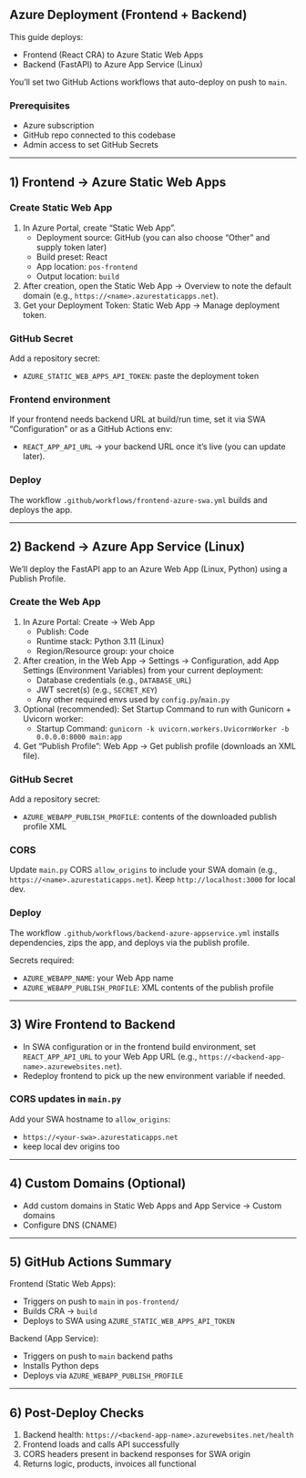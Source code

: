 ## Azure Deployment (Frontend + Backend)

This guide deploys:
- Frontend (React CRA) to Azure Static Web Apps
- Backend (FastAPI) to Azure App Service (Linux)

You’ll set two GitHub Actions workflows that auto-deploy on push to `main`.

### Prerequisites
- Azure subscription
- GitHub repo connected to this codebase
- Admin access to set GitHub Secrets

---

## 1) Frontend → Azure Static Web Apps

### Create Static Web App
1. In Azure Portal, create “Static Web App”.
   - Deployment source: GitHub (you can also choose “Other” and supply token later)
   - Build preset: React
   - App location: `pos-frontend`
   - Output location: `build`
2. After creation, open the Static Web App → Overview to note the default domain (e.g., `https://<name>.azurestaticapps.net`).
3. Get your Deployment Token: Static Web App → Manage deployment token.

### GitHub Secret
Add a repository secret:
- `AZURE_STATIC_WEB_APPS_API_TOKEN`: paste the deployment token

### Frontend environment
If your frontend needs backend URL at build/run time, set it via SWA “Configuration” or as a GitHub Actions env:
- `REACT_APP_API_URL` → your backend URL once it’s live (you can update later).

### Deploy
The workflow `.github/workflows/frontend-azure-swa.yml` builds and deploys the app.

---

## 2) Backend → Azure App Service (Linux)

We’ll deploy the FastAPI app to an Azure Web App (Linux, Python) using a Publish Profile.

### Create the Web App
1. In Azure Portal: Create → Web App
   - Publish: Code
   - Runtime stack: Python 3.11 (Linux)
   - Region/Resource group: your choice
2. After creation, in the Web App → Settings → Configuration, add App Settings (Environment Variables) from your current deployment:
   - Database credentials (e.g., `DATABASE_URL`)
   - JWT secret(s) (e.g., `SECRET_KEY`)
   - Any other required envs used by `config.py`/`main.py`
3. Optional (recommended): Set Startup Command to run with Gunicorn + Uvicorn worker:
   - Startup Command: `gunicorn -k uvicorn.workers.UvicornWorker -b 0.0.0.0:8000 main:app`
4. Get “Publish Profile”: Web App → Get publish profile (downloads an XML file).

### GitHub Secret
Add a repository secret:
- `AZURE_WEBAPP_PUBLISH_PROFILE`: contents of the downloaded publish profile XML

### CORS
Update `main.py` CORS `allow_origins` to include your SWA domain (e.g., `https://<name>.azurestaticapps.net`). Keep `http://localhost:3000` for local dev.

### Deploy
The workflow `.github/workflows/backend-azure-appservice.yml` installs dependencies, zips the app, and deploys via the publish profile.

Secrets required:
- `AZURE_WEBAPP_NAME`: your Web App name
- `AZURE_WEBAPP_PUBLISH_PROFILE`: XML contents of the publish profile

---

## 3) Wire Frontend to Backend
- In SWA configuration or in the frontend build environment, set `REACT_APP_API_URL` to your Web App URL (e.g., `https://<backend-app-name>.azurewebsites.net`).
- Redeploy frontend to pick up the new environment variable if needed.

### CORS updates in `main.py`
Add your SWA hostname to `allow_origins`:
- `https://<your-swa>.azurestaticapps.net`
- keep local dev origins too

---

## 4) Custom Domains (Optional)
- Add custom domains in Static Web Apps and App Service → Custom domains
- Configure DNS (CNAME)

---

## 5) GitHub Actions Summary

Frontend (Static Web Apps):
- Triggers on push to `main` in `pos-frontend/`
- Builds CRA → `build`
- Deploys to SWA using `AZURE_STATIC_WEB_APPS_API_TOKEN`

Backend (App Service):
- Triggers on push to `main` backend paths
- Installs Python deps
- Deploys via `AZURE_WEBAPP_PUBLISH_PROFILE`

---

## 6) Post-Deploy Checks
1. Backend health: `https://<backend-app-name>.azurewebsites.net/health`
2. Frontend loads and calls API successfully
3. CORS headers present in backend responses for SWA origin
4. Returns logic, products, invoices all functional

